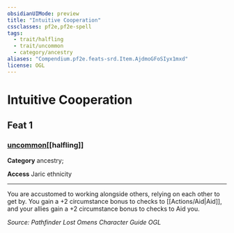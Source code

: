 ```yaml
---
obsidianUIMode: preview
title: "Intuitive Cooperation"
cssclasses: pf2e,pf2e-spell
tags:
  - trait/halfling
  - trait/uncommon
  - category/ancestry
aliases: "Compendium.pf2e.feats-srd.Item.AjdmoGFoSIyx1mxd"
license: OGL
---
```

# Intuitive Cooperation
## Feat 1
### [uncommon](uncommon "Uncommon Rarity Trait")[[halfling]]

**Category** ancestry; 




**Access** Jaric ethnicity

* * *

You are accustomed to working alongside others, relying on each other to get by. You gain a +2 circumstance bonus to checks to [[Actions/Aid|Aid]], and your allies gain a +2 circumstance bonus to checks to Aid you.

*Source: Pathfinder Lost Omens Character Guide*
*OGL*